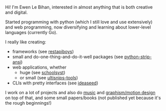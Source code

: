 Hi! I'm Ewen Le Bihan, interested in almost anything that is both creative and digital.

Started programming with python (which I still love and use extensively) and web programming, now diversifying and learning about lower-level languages (currently Go).

I really like creating:

- frameworks (see [restapiboys](https://github.com/ewen-lbh/restapiboys))
- small and do-one-thing-and-do-it-well packages (see [python-strip-ansi](https://github.com/ewen-lbh/python-strip-ansi))
- web applications, whether 
  - huge (see [schoolsyst](https://github.com/schoolsyst))
  - or small (see [ultisnips-tools](https://github.com/ewen-lbh/utilsnips-tools))
- CLIs with pretty interfaces (see [ideaseed](https://github.com/ewen-lbh/ideaseed))

I work on a lot of projects and also do [music](https://open.spotify.com/artist/6tUc6r8aNeiiT1mElcnMx9?si=ezLedPQ4Qimkep9xmsjpQA) and [graphism/motion design](https://ewen.works) on top of that, and some small papers/books (not published yet because it's the rough beginnings!)
